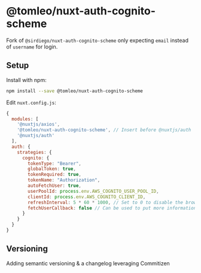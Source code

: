 # @tomleo/nuxt-auth-cognito-scheme

Fork of `@sirdiego/nuxt-auth-cognito-scheme` only expecting `email` instead of `username`
for login.

## Setup

Install with npm:

```bash
npm install --save @tomleo/nuxt-auth-cognito-scheme
```

Edit `nuxt.config.js`:

```js
{
  modules: [
    '@nuxtjs/axios',
    '@tomleo/nuxt-auth-cognito-scheme', // Insert before @nuxtjs/auth
    '@nuxtjs/auth'
  ],
  auth: {
    strategies: {
      cognito: {
        tokenType: "Bearer",
        globalToken: true,
        tokenRequired: true,
        tokenName: "Authorization",
        autoFetchUser: true,
        userPoolId: process.env.AWS_COGNITO_USER_POOL_ID,
        clientId: process.env.AWS_COGNITO_CLIENT_ID,
        refreshInterval: 5 * 60 * 1000, // Set to 0 to disable the browser interval
        fetchUserCallback: false // Can be used to put more information into the user object
      }
    }
  }
}
```

## Versioning

Adding semantic versioning & a changelog leveraging Commitizen
